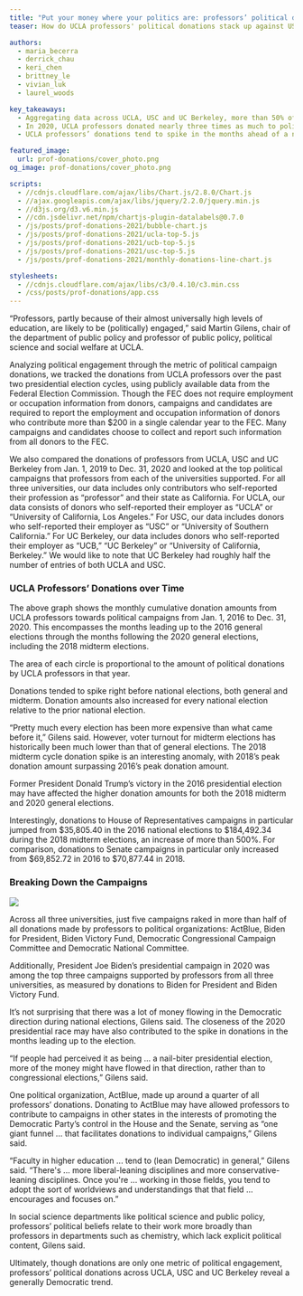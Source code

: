```yaml
---
title: "Put your money where your politics are: professors’ political donations"
teaser: How do UCLA professors' political donations stack up against USC and UC Berkeley?

authors:
  - maria_becerra
  - derrick_chau
  - keri_chen
  - brittney_le
  - vivian_luk
  - laurel_woods

key_takeaways:
  - Aggregating data across UCLA, USC and UC Berkeley, more than 50% of professors’ donations went to just five political organizations.
  - In 2020, UCLA professors donated nearly three times as much to political campaigns as they did in 2016.
  - UCLA professors’ donations tend to spike in the months ahead of a national election.

featured_image:
  url: prof-donations/cover_photo.png
og_image: prof-donations/cover_photo.png

scripts:
  - //cdnjs.cloudflare.com/ajax/libs/Chart.js/2.8.0/Chart.js
  - //ajax.googleapis.com/ajax/libs/jquery/2.2.0/jquery.min.js
  - //d3js.org/d3.v6.min.js
  - //cdn.jsdelivr.net/npm/chartjs-plugin-datalabels@0.7.0
  - /js/posts/prof-donations-2021/bubble-chart.js
  - /js/posts/prof-donations-2021/ucla-top-5.js
  - /js/posts/prof-donations-2021/ucb-top-5.js
  - /js/posts/prof-donations-2021/usc-top-5.js
  - /js/posts/prof-donations-2021/monthly-donations-line-chart.js

stylesheets:
  - //cdnjs.cloudflare.com/ajax/libs/c3/0.4.10/c3.min.css
  - /css/posts/prof-donations/app.css
---
```


“Professors, partly because of their almost universally high levels of education, are likely to be (politically) engaged,” said Martin Gilens, chair of the department of public policy and professor of public policy, political science and social welfare at UCLA.

Analyzing political engagement through the metric of political campaign donations, we tracked the donations from UCLA professors over the past two presidential election cycles, using publicly available data from the Federal Election Commission. Though the FEC does not require employment or occupation information from donors, campaigns and candidates are required to report the employment and occupation information of donors who contribute more than \$200 in a single calendar year to the FEC. Many campaigns and candidates choose to collect and report such information from all donors to the FEC.

We also compared the donations of professors from UCLA, USC and UC Berkeley from Jan. 1, 2019 to Dec. 31, 2020 and looked at the top political campaigns that professors from each of the universities supported. For all three universities, our data includes only contributors who self-reported their profession as “professor” and their state as California. For UCLA, our data consists of donors who self-reported their employer as “UCLA” or “University of California, Los Angeles.” For USC, our data includes donors who self-reported their employer as “USC” or “University of Southern California.” For UC Berkeley, our data includes donors who self-reported their employer as “UCB,” “UC Berkeley” or “University of California, Berkeley.” We would like to note that UC Berkeley had roughly half the number of entries of both UCLA and USC.

<div class="small-line-break"></div>

### UCLA Professors’ Donations over Time

<div class="chart-container">
  <canvas id='timeline-chart'></canvas>
</div>

<p class="chart-descrip">The above graph shows the monthly cumulative donation amounts from UCLA professors towards political campaigns from Jan. 1, 2016 to Dec. 31, 2020. This encompasses the months leading up to the 2016 general elections through the months following the 2020 general elections, including the 2018 midterm elections.</p>

<div class="bubble-container">
  <canvas id='bubble-chart'></canvas>
  <p class="chart-descrip">The area of each circle is proportional to the amount of political donations by UCLA professors in that year.</p>
</div>

<div class="small-line-break"></div>

Donations tended to spike right before national elections, both general and midterm. Donation amounts also increased for every national election relative to the prior national election.

“Pretty much every election has been more expensive than what came before it,” Gilens said. However, voter turnout for midterm elections has historically been much lower than that of general elections. The 2018 midterm cycle donation spike is an interesting anomaly, with 2018’s peak donation amount surpassing 2016’s peak donation amount.

Former President Donald Trump’s victory in the 2016 presidential election may have affected the higher donation amounts for both the 2018 midterm and 2020 general elections.

Interestingly, donations to House of Representatives campaigns in particular jumped from $35,805.40 in the 2016 national elections to $184,492.34 during the 2018 midterm elections, an increase of more than 500%. For comparison, donations to Senate campaigns in particular only increased from $69,852.72 in 2016 to $70,877.44 in 2018.

<div class="small-line-break"></div>

### Breaking Down the Campaigns

<div class = "chart-container">
  <div class="ucla-chart"> <canvas id='ucla-top-5'> </canvas> </div>
  <div class="ucb-chart"> <canvas id='ucb-top-5'> </canvas> </div>
  <div class="usc-chart"> <canvas id='usc-top-5'> </canvas> </div>
</div>
<img class="graphic" src="/img/posts/prof-donations/campaign-explanations.png">

Across all three universities, just five campaigns raked in more than half of all donations made by professors to political organizations: ActBlue, Biden for President, Biden Victory Fund, Democratic Congressional Campaign Committee and Democratic National Committee.

Additionally, President Joe Biden’s presidential campaign in 2020 was among the top three campaigns supported by professors from all three universities, as measured by donations to Biden for President and Biden Victory Fund.

It’s not surprising that there was a lot of money flowing in the Democratic direction during national elections, Gilens said. The closeness of the 2020 presidential race may have also contributed to the spike in donations in the months leading up to the election.

“If people had perceived it as being ... a nail-biter presidential election, more of the money might have flowed in that direction, rather than to congressional elections,” Gilens said.

One political organization, ActBlue, made up around a quarter of all professors’ donations. Donating to ActBlue may have allowed professors to contribute to campaigns in other states in the interests of promoting the Democratic Party’s control in the House and the Senate, serving as “one giant funnel ... that facilitates donations to individual campaigns,” Gilens said.

“Faculty in higher education ... tend to (lean Democratic) in general,” Gilens said. “There's ... more liberal-leaning disciplines and more conservative-leaning disciplines. Once you're ... working in those fields, you tend to adopt the sort of worldviews and understandings that that field ... encourages and focuses on.”

In social science departments like political science and public policy, professors’ political beliefs relate to their work more broadly than professors in departments such as chemistry, which lack explicit political content, Gilens said.

Ultimately, though donations are only one metric of political engagement, professors’ political donations across UCLA, USC and UC Berkeley reveal a generally Democratic trend.
